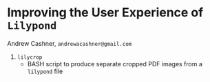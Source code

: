 Improving the User Experience of `Lilypond`
===========================================

Andrew Cashner, `andrewacashner@gmail.com`

  1. `lilycrop`
      - BASH script to produce separate cropped PDF images from a `lilypond` file
